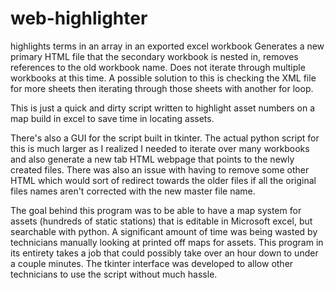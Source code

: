 # web-highlighter
highlights terms in an array in an exported excel workbook
Generates a new primary HTML file that the secondary workbook is nested in, removes references to the old workbook name.
Does not iterate through multiple workbooks at this time.
A possible solution to this is checking the XML file for more sheets then iterating through those sheets with another for loop.


This is just a quick and dirty script written to highlight asset numbers on a map build in excel to save time in locating assets.

There's also a GUI for the script built in tkinter. The actual python script for this is much larger as I realized I needed to iterate over many workbooks and also generate a new tab HTML webpage that points to the newly created files. There was also an issue with having to remove some other HTML which would sort of redirect towards the older files if all the original files names aren't corrected with the new master file name.


The goal behind this program was to be able to have a map system for assets (hundreds of static stations) that is editable in Microsoft excel, but searchable with python. A significant amount of time was being wasted by technicians manually looking at printed off maps for assets. This program in its entirety takes a job that could possibly take over an hour down to under a couple minutes. The tkinter interface was developed to allow other technicians to use the script without much hassle. 
